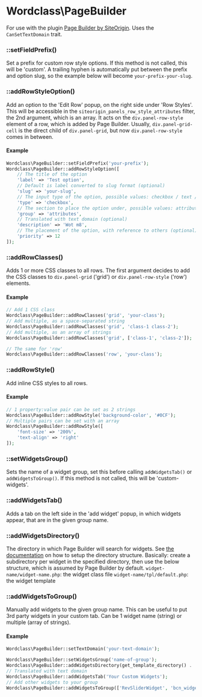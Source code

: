 # Wordclass\PageBuilder
For use with the plugin [Page Builder by SiteOrigin](https://wordpress.org/plugins/siteorigin-panels/).
Uses the `CanSetTextDomain` trait.

### ::setFieldPrefix()
Set a prefix for custom row style options. If this method is not called, this will be 'custom'. A trailing hyphen is automatically put between the prefix and option slug, so the example below will become ```your-prefix-your-slug```.

### ::addRowStyleOption()
Add an option to the 'Edit Row' popup, on the right side under 'Row Styles'.
This will be accessible in the `siteorigin_panels_row_style_attributes` filter, the 2nd argument, which is an array.
It acts on the `div.panel-row-style` element of a row, which is added by Page Builder.
Usually, `div.panel-grid-cell` is the direct child of `div.panel-grid`, but now `div.panel-row-style` comes in between.

#### Example
```php
Wordclass\PageBuilder::setFieldPrefix('your-prefix');
Wordclass\PageBuilder::addRowStyleOption([
    // The title of the option
    'label' => 'Test option',
    // Default is label converted to slug format (optional)
    'slug' => 'your-slug',
    // The input type of the option, possible values: checkbox / text / code / measurement / color / image / select
    'type' => 'checkbox',
    // The section to place the option under, possible values: attributes / layout / design
    'group' => 'attributes',
    // Translated with text domain (optional)
    'description' => 'Wot m8',
    // The placement of the option, with reference to others (optional)
    'priority' => 12
]);
```

### ::addRowClasses()
Adds 1 or more CSS classes to all rows.
The first argument decides to add the CSS classes to `div.panel-grid` ('grid') or `div.panel-row-style` ('row') elements.

#### Example
```php
// Add 1 CSS class
Wordclass\PageBuilder::addRowClasses('grid', 'your-class');
// Add multiple, as a space-separated string
Wordclass\PageBuilder::addRowClasses('grid', 'class-1 class-2');
// Add multiple, as an array of strings
Wordclass\PageBuilder::addRowClasses('grid', ['class-1', 'class-2']);

// The same for 'row'
Wordclass\PageBuilder::addRowClasses('row', 'your-class');
```

### ::addRowStyle()
Add inline CSS styles to all rows.

#### Example
```php
// 1 property:value pair can be set as 2 strings
Wordclass\PageBuilder::addRowStyle('background-color', '#0CF');
// Multiple pairs can be set with an array
Wordclass\PageBuilder::addRowStyle([
    'font-size' => '200%',
    'text-align' => 'right'
]);
```

### ::setWidgetsGroup()
Sets the name of a widget group, set this before calling `addWidgetsTab()` or `addWidgetsToGroup()`. If this method is not called, this will be 'custom-widgets'.

### ::addWidgetsTab()
Adds a tab on the left side in the 'add widget' popup, in which widgets appear, that are in the given group name.

### ::addWidgetsDirectory()
The directory in which Page Builder will search for widgets. See [the documentation](https://siteorigin.com/docs/widgets-bundle/getting-started/creating-a-widget/) on how to setup the directory structure. Basically: create a subdirectory per widget in the specified directory, then use the below structure, which is assumed by Page Builder by default.
`widget-name/widget-name.php`: the widget class file
`widget-name/tpl/default.php`: the widget template

### ::addWidgetsToGroup()
Manually add widgets to the given group name. This can be useful to put 3rd party widgets in your custom tab. Can be 1 widget name (string) or multiple (array of strings).

#### Example
```php
Wordclass\PageBuilder::setTextDomain('your-text-domain');

Wordclass\PageBuilder::setWidgetsGroup('name-of-group');
Wordclass\PageBuilder::addWidgetsDirectory(get_template_directory() . '/widgets');
// Translated with text domain
Wordclass\PageBuilder::addWidgetsTab('Your Custom Widgets');
// Add other widgets to your group
Wordclass\PageBuilder::addWidgetsToGroup(['RevSliderWidget', 'bcn_widget']);
```
